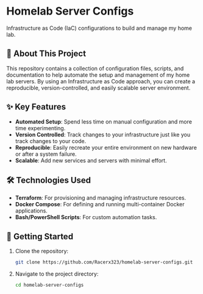 # Homelab Server Configs

Infrastructure as Code (IaC) configurations to build and manage my home lab.

## 🚀 About This Project

This repository contains a collection of configuration files, scripts, and documentation to help automate the setup and management of my home lab servers. By using an Infrastructure as Code approach, you can create a reproducible, version-controlled, and easily scalable server environment.

## ✨ Key Features

* **Automated Setup**: Spend less time on manual configuration and more time experimenting.
* **Version Controlled**: Track changes to your infrastructure just like you track changes to your code.
* **Reproducible**: Easily recreate your entire environment on new hardware or after a system failure.
* **Scalable**: Add new services and servers with minimal effort.

## 🛠️ Technologies Used

* **Terraform**: For provisioning and managing infrastructure resources.
* **Docker Compose**: For defining and running multi-container Docker applications.
* **Bash/PowerShell Scripts**: For custom automation tasks.

## 🏁 Getting Started

1. Clone the repository:

    ```bash
    git clone https://github.com/Racerx323/homelab-server-configs.git
    ```

2. Navigate to the project directory:

    ```bash
    cd homelab-server-configs
    ```
